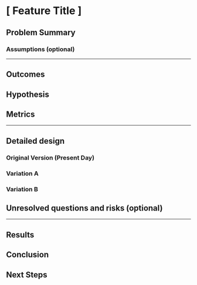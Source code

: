 # [ Feature Title ]

## Problem Summary

### Assumptions (optional)

****

## Outcomes

## Hypothesis

## Metrics

****

## Detailed design

### Original Version (Present Day)

### Variation A

### Variation B

## Unresolved questions and risks (optional)

****


## Results

## Conclusion

## Next Steps
